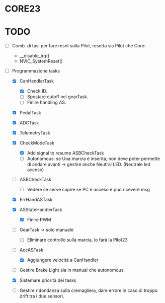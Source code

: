 # CORE23
# TODO
- [ ] Comb. di tasi per fare reset sulla Pilot, resetta sia Pilot che Core:
    - __disable_irq()
    - NVIC_SystemReset()

- [ ] Programmazione tasks
    - [X] CanHandlerTask
        - [X] Check ID.
        - [ ] Spostare cutoff nel gearTask.
        - [ ] Finire handling AS.
    - [X] PedalTask
    - [X] ADCTask
    - [X] TelemetryTask
    - [X] CheckModeTask
        - [X] Add signal to resume ASBCheckTask
        - [ ] Autonomous: se Una marcia è inserita, non deve poter permette di andare avanti -> gestire anche Neutral LED. (Neutrale led acceso)
    - [ ] ASBCheckTask
        - [ ] Vedere se serve capire se PC è acceso e può ricevere msg
    - [X] ErrHandASTask
    - [X] ASStateHandlerTask
        - [X] Finire PWM
    - [ ] GearTask -> solo manuale
        - [ ] Eliminare controllo sulla marcia, lo farà la Pilot23
    - [ ] AccASTask
        - [X] Aggiungere velocità a CanHandler
    
    - [ ] Gestire Brake Light sia in manual che autonomous.

    - [X] Sistemare priorità dei tasks
    - [ ] Gestire ridondanza sulla cremagliera, dare errore in caso di troppo drift tra i due sensori.